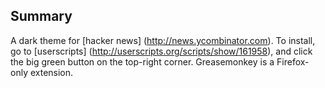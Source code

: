 ## Summary ##

A dark theme for [hacker news] (http://news.ycombinator.com). To install, go to [userscripts]
(http://userscripts.org/scripts/show/161958), and click the big green button on the top-right corner.
Greasemonkey is a Firefox-only extension.
